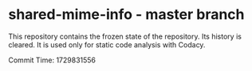 # shared-mime-info - master branch

This repository contains the frozen state of the repository.
Its history is cleared. It is used only for static code
analysis with Codacy.

Commit Time: 1729831556